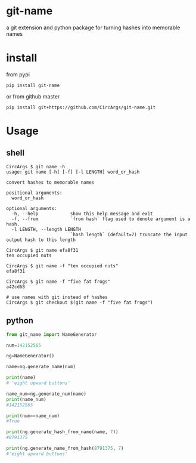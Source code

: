 # git-name

a git extension and python package for turning hashes into memorable names

# install

from pypi

`pip install git-name`

or from github master

`pip install git+https://github.com/CircArgs/git-name.git`

# Usage

## shell

```shell
CircArgs $ git name -h
usage: git name [-h] [-f] [-l LENGTH] word_or_hash

convert hashes to memorable names

positional arguments:
  word_or_hash

optional arguments:
  -h, --help            show this help message and exit
  -f, --from            `from hash` flag used to denote argument is a hash.
  -l LENGTH, --length LENGTH
                        `hash length` (default=7) truncate the input output hash to this length

CircArgs $ git name efa8f31
ten occupied nuts

CircArgs $ git name -f "ten occupied nuts"
efa8f31

CircArgs $ git name -f "five fat frogs"
a42cd68

# use names with git instead of hashes
CircArgs $ git checkout $(git name -f "five fat frogs")
```

## python

```python
from git_name import NameGenerator

num=142152565

ng=NameGenerator()

name=ng.generate_name(num)

print(name)
# 'eight upward buttons'

name_num=ng.generate_num(name)
print(name_num)
#142152565

print(num==name_num)
#True

print(ng.generate_hash_from_name(name, 7))
#8791375

print(ng.generate_name_from_hash(8791375, 7)
#'eight upward buttons'


```
